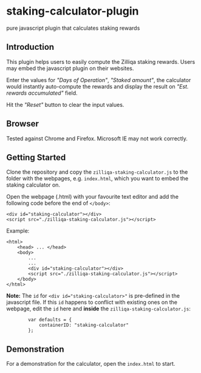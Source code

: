# staking-calculator-plugin
pure javascript plugin that calculates staking rewards

## Introduction
This plugin helps users to easily compute the Zilliqa staking rewards. Users may embed the javascript plugin on their websites. 

Enter the values for _"Days of Operation"_, _"Staked amount"_, the calculator would instantly auto-compute the rewards and display the result on _"Est. rewards accumulated"_ field.

Hit the _"Reset"_ button to clear the input values.

## Browser
Tested against Chrome and Firefox. Microsoft IE may not work correctly.

## Getting Started
Clone the repository and copy the `zilliqa-staking-calculator.js` to the folder with the webpages, e.g. `index.html`, which you want to embed the staking calculator on.

Open the webpage (.html) with your favourite text editor and add the following code before the end of `</body>`:
```
<div id="staking-calculator"></div>
<script src="./zilliqa-staking-calculator.js"></script>
```
Example:
```
<html>
    <head> ... </head>
    <body>
        ...
        ...
        <div id="staking-calculator"></div>
        <script src="./zilliqa-staking-calculator.js"></script>
    </body>
</html>
```
**Note:** The `id` for `<div id="staking-calculator>"` is pre-defined in the javascript file. If this `id` happens to conflict with existing ones on the webpage, edit the `id` here and **inside** the `zilliqa-staking-calculator.js`:
```
        var defaults = {
            containerID: "staking-calculator"
        };
```

## Demonstration
For a demonstration for the calculator, open the `index.html` to start.